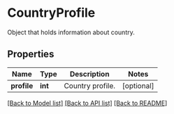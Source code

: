 # CountryProfile

Object that holds information about country.
## Properties
Name | Type | Description | Notes
------------ | ------------- | ------------- | -------------
**profile** | **int** | Country profile. | [optional] 

[[Back to Model list]](../README.md#documentation-for-models) [[Back to API list]](../README.md#documentation-for-api-endpoints) [[Back to README]](../README.md)


